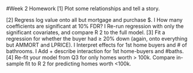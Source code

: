 #Week 2 Homework
[1] Plot some relationships and tell a story.

[2] Regress log value onto all but mortgage and purchase $.
I How many coefficients are significant at 10% FDR?
I Re-run regression with only the significant covariates,
and compare R
2
to the full model.
[3] Fit a regression for whether the buyer had ≥ 20% down
(again, onto everything but AMMORT and LPRICE).
I Interpret effects for 1st home buyers and # of bathrooms.
I Add + describe interaction for 1st home-buyers and #baths.
[4] Re-fit your model from Q3 for only homes worth > 100k.
Compare in-sample fit to R
2
for predicting homes worth <100k.

